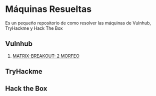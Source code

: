 # Máquinas Resueltas
Es un pequeño repositorio de como resolver las máquinas de Vulnhub, TryHackme y Hack The Box

<h2>Vulnhub</h2>
    <ol>
        <li><a href=Vulnhub/Matrix-morfeo-2.md>MATRIX-BREAKOUT: 2 MORFEO</a></li>
    </ol>

<h2>TryHackme</h2>

<h2>Hack the Box</h2>